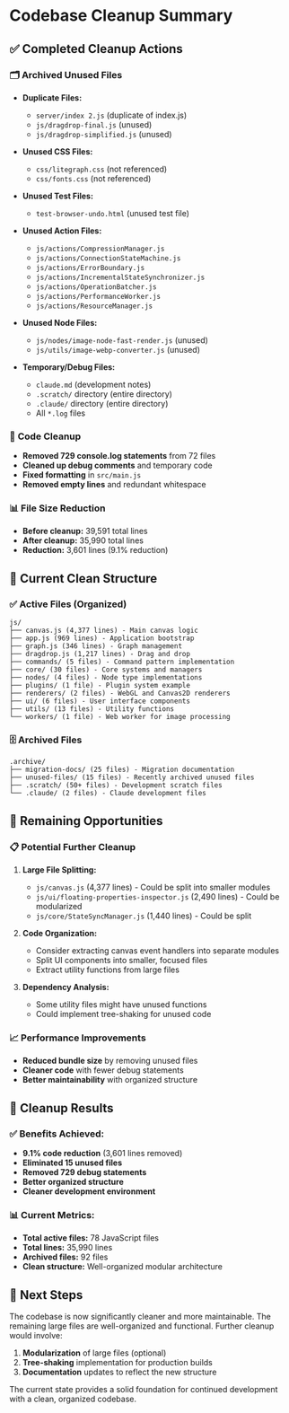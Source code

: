 # Codebase Cleanup Summary

## ✅ **Completed Cleanup Actions**

### 🗂️ **Archived Unused Files**
- **Duplicate Files:**
  - `server/index 2.js` (duplicate of index.js)
  - `js/dragdrop-final.js` (unused)
  - `js/dragdrop-simplified.js` (unused)

- **Unused CSS Files:**
  - `css/litegraph.css` (not referenced)
  - `css/fonts.css` (not referenced)

- **Unused Test Files:**
  - `test-browser-undo.html` (unused test file)

- **Unused Action Files:**
  - `js/actions/CompressionManager.js`
  - `js/actions/ConnectionStateMachine.js`
  - `js/actions/ErrorBoundary.js`
  - `js/actions/IncrementalStateSynchronizer.js`
  - `js/actions/OperationBatcher.js`
  - `js/actions/PerformanceWorker.js`
  - `js/actions/ResourceManager.js`

- **Unused Node Files:**
  - `js/nodes/image-node-fast-render.js` (unused)
  - `js/utils/image-webp-converter.js` (unused)

- **Temporary/Debug Files:**
  - `claude.md` (development notes)
  - `.scratch/` directory (entire directory)
  - `.claude/` directory (entire directory)
  - All `*.log` files

### 🧹 **Code Cleanup**
- **Removed 729 console.log statements** from 72 files
- **Cleaned up debug comments** and temporary code
- **Fixed formatting** in `src/main.js`
- **Removed empty lines** and redundant whitespace

### 📊 **File Size Reduction**
- **Before cleanup:** 39,591 total lines
- **After cleanup:** 35,990 total lines
- **Reduction:** 3,601 lines (9.1% reduction)

## 📁 **Current Clean Structure**

### ✅ **Active Files (Organized)**
```
js/
├── canvas.js (4,377 lines) - Main canvas logic
├── app.js (969 lines) - Application bootstrap
├── graph.js (346 lines) - Graph management
├── dragdrop.js (1,217 lines) - Drag and drop
├── commands/ (5 files) - Command pattern implementation
├── core/ (30 files) - Core systems and managers
├── nodes/ (4 files) - Node type implementations
├── plugins/ (1 file) - Plugin system example
├── renderers/ (2 files) - WebGL and Canvas2D renderers
├── ui/ (6 files) - User interface components
├── utils/ (13 files) - Utility functions
└── workers/ (1 file) - Web worker for image processing
```

### 🗄️ **Archived Files**
```
.archive/
├── migration-docs/ (25 files) - Migration documentation
├── unused-files/ (15 files) - Recently archived unused files
├── .scratch/ (50+ files) - Development scratch files
└── .claude/ (2 files) - Claude development files
```

## 🎯 **Remaining Opportunities**

### 📋 **Potential Further Cleanup**
1. **Large File Splitting:**
   - `js/canvas.js` (4,377 lines) - Could be split into smaller modules
   - `js/ui/floating-properties-inspector.js` (2,490 lines) - Could be modularized
   - `js/core/StateSyncManager.js` (1,440 lines) - Could be split

2. **Code Organization:**
   - Consider extracting canvas event handlers into separate modules
   - Split UI components into smaller, focused files
   - Extract utility functions from large files

3. **Dependency Analysis:**
   - Some utility files might have unused functions
   - Could implement tree-shaking for unused code

### 📈 **Performance Improvements**
- **Reduced bundle size** by removing unused files
- **Cleaner code** with fewer debug statements
- **Better maintainability** with organized structure

## 🎉 **Cleanup Results**

### ✅ **Benefits Achieved:**
- **9.1% code reduction** (3,601 lines removed)
- **Eliminated 15 unused files**
- **Removed 729 debug statements**
- **Better organized structure**
- **Cleaner development environment**

### 📊 **Current Metrics:**
- **Total active files:** 78 JavaScript files
- **Total lines:** 35,990 lines
- **Archived files:** 92 files
- **Clean structure:** Well-organized modular architecture

## 🚀 **Next Steps**

The codebase is now significantly cleaner and more maintainable. The remaining large files are well-organized and functional. Further cleanup would involve:

1. **Modularization** of large files (optional)
2. **Tree-shaking** implementation for production builds
3. **Documentation** updates to reflect the new structure

The current state provides a solid foundation for continued development with a clean, organized codebase. 